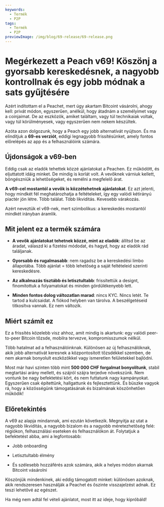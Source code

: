 ```yaml
---
keywords:
  - Termék
  - P2P
tags:
  - Termék
  - P2P
previewImage: /img/blog/69-release/69-release.png
---
```


# Megérkezett a Peach v69! Köszönj a gyorsabb kereskedésnek, a nagyobb kontrollnak és egy jobb módnak a sats gyűjtésére

Azért indítottam el a Peachet, mert úgy akartam Bitcoint vásárolni, ahogy kell: privát módon, egyszerűen, anélkül, hogy átadnám a személyimet vagy a coinjaimat. De az eszközök, amiket találtam, vagy túl technikaiak voltak, vagy túl körülményesek, vagy egyszerűen nem nekem készültek.

Azóta azon dolgozunk, hogy a Peach egy jobb alternatívát nyújtson. És ma elindítjuk a **69-es verziót**, eddigi legnagyobb frissítésünket, amely fontos előrelépés az app és a felhasználóink számára.

## Újdonságok a v69-ben

Eddig csak az eladók tehettek közzé ajánlatokat a Peachen. Ez működött, és eljuttatott idáig minket. De mindig is korlát volt. A vevőknek várniuk kellett, böngészniük a lehetőségeket, és remélni a megfelelő árat.

**A v69-cel mostantól a vevők is közzétehetnek ajánlatokat**. Ez azt jelenti, hogy mindkét fél meghatározhatja a feltételeket, így egy valódi kétirányú piactér jön létre. Több találat. Több likviditás. Kevesebb várakozás.

Azért neveztük el v69-nek, mert szimbolikus: a kereskedés mostantól mindkét irányban áramlik.

## Mit jelent ez a termék számára

- **A vevők ajánlatokat tehetnek közzé, mint az eladók**: állítsd be az áradat, válaszd ki a fizetési módodat, és hagyd, hogy az eladók rád találjanak.

- **Gyorsabb és rugalmasabb**: nem ragadsz be a kereskedési limbo állapotába. Több ajánlat = több lehetőség a saját feltételeid szerinti kereskedésre.

- **Az alkalmazás tisztább és letisztultabb**: frissítettük a designt, finomítottuk a folyamatokat és minden gördülékenyebb lett.

- **Minden fontos dolog változatlan marad**: nincs KYC. Nincs letét. Te tartod a kulcsaidat. A fiókod helyben van tárolva. A beszélgetéseid titkosítva vannak. Ez nem változik.

## Miért számít ez

Ez a frissítés közelebb visz ahhoz, amit mindig is akartunk: egy valódi peer-to-peer Bitcoin tőzsde, mobilra tervezve, kompromisszumok nélkül.

Több hatalmat ad a felhasználóinknak. Különösen az új felhasználóknak, akik jobb alternatívát keresnek a központosított tőzsdékkel szemben, de nem akarnak bonyolult eszközökkel vagy ismeretlen felületekkel bajlódni.

Most már havi szinten több mint **500 000 CHF forgalmat bonyolítunk**, stabil megtartási arány mellett, és szájról szájra terjedve növekszünk. Nem vontunk be nagy befektetési kört, és nem futtatunk nagy kampányokat. Egyszerűen csak építettünk, hallgattunk és fejlesztettünk. És büszke vagyok rá, hogy a közösségünk támogatásának és bizalmának köszönhetően működik!

## Előretekintés

A v69 az alapja mindannak, ami ezután következik. Megnyitja az utat a nagyobb likviditás, a nagyobb bizalom és a nagyobb méretezhetőség felé: régiókon, felhasználási eseteken és felhasználókon át. Folytatjuk a befektetést abba, ami a legfontosabb:

- Jobb onboarding

- Letisztultabb élmény

- És szélesebb hozzáférés azok számára, akik a helyes módon akarnak Bitcoint vásárolni

Köszönjük mindenkinek, aki eddig támogatott minket: különösen azoknak, akik rendszeresen használják a Peachet és őszinte visszajelzést adnak. Ez teszi lehetővé az egészet.

Ha még nem adtál fel vételi ajánlatot, most itt az ideje, hogy kipróbáld!
